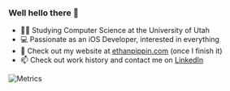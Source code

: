 ### Well hello there 👋

- 👨‍🎓 Studying Computer Science at the University of Utah
- 💻 Passionate as an iOS Developer, interested in everything
- 📝 Check out my website at [ethanpippin.com](https://ethanpippin.com) (once I finish it)
- 📫 Check out work history and contact me on [LinkedIn](https://www.linkedin.com/in/ethan-pippin-b0754a164/)

![Metrics](https://metrics.lecoq.io/LePips?template=classic&repositories=100&repositories.batch=100&repositories.forks=true&base.header=0&base.community=0&base.repositories=0&base.metadata=0&lines=1&isocalendar=1&languages=1&isocalendar.duration=half-year&languages.ignored=html%2C%20css%2C%20javascript%2C%20mustache%2C%20shell%2C%20ruby&languages.limit=5&languages.sections=most-used&languages.colors=github&languages.threshold=0%25&languages.indepth=false&languages.recent.load=300&languages.recent.days=14&config.timezone=America%2FDenver)
